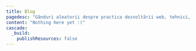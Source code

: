 ```yaml
---
title: Blog
pagedesc: "Gânduri aleatorii despre practica dezvoltării web, tehnici, cele mai bune practici și lucruri care îmi plac."
content: "Nothing here yet :("
cascade:
  _build:
    publishResources: false
---
```

